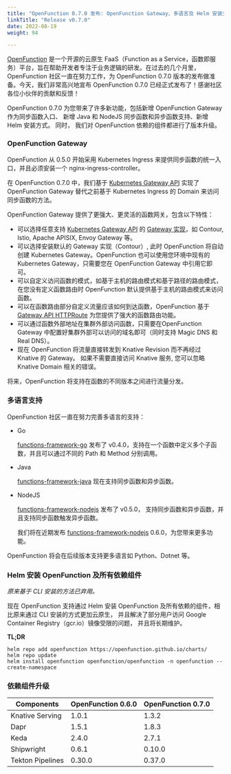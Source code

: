 ```yaml
---
title: "OpenFunction 0.7.0 发布: OpenFunction Gateway、多语言及 Helm 安装支持"
linkTitle: "Release v0.7.0"
date: 2022-08-19
weight: 94

---
```

[OpenFunction](https://github.com/OpenFunction/OpenFunction) 是一个开源的云原生 FaaS（Function as a
Service，函数即服务）平台，旨在帮助开发者专注于业务逻辑的研发。在过去的几个月里，OpenFunction 社区一直在努力工作，为 OpenFunction 0.7.0 版本的发布做准备。今天，我们非常高兴地宣布
OpenFunction 0.7.0 已经正式发布了！感谢社区各位小伙伴的贡献和反馈！

OpenFunction 0.7.0 为您带来了许多新功能，包括新增 OpenFunction Gateway 作为同步函数入口、 新增 Java 和 NodeJS 同步函数和异步函数支持、新增 Helm 安装方式。
同时， 我们对 OpenFunction 依赖的组件都进行了版本升级。

### OpenFunction Gateway

OpenFunction 从 0.5.0 开始采用 Kubernetes Ingress 来提供同步函数的统一入口，并且必须安装一个 nginx-ingress-controller。

在 OpenFunction 0.7.0 中，我们基于 [Kubernetes Gateway API](https://gateway-api.sigs.k8s.io/) 实现了 OpenFunction Gateway 替代之前基于
Kubernetes Ingress 的 Domain 来访问同步函数的方法。

OpenFunction Gateway 提供了更强大、更灵活的函数网关，包含以下特性：

- 可以选择任意支持 [Kubernetes Gateway API](https://gateway-api.sigs.k8s.io/) 的 [Gateway 实现](https://gteaway-api.sigs.k8s.io/implementations/)，如 Contour, Istio, Apache APISIX, Envoy Gateway 等。
- 可以选择安装默认的 Gateway 实现（Contour）, 此时 OpenFunction 将自动创建 Kubernetes Gateway。OpenFunction 也可以使用您环境中现有的 Kubernetes Gateway，只需要您在 OpenFunction Gateway 中引用它即可。
- 可以自定义访问函数的模式，如基于主机的路由模式和基于路径的路由模式，在您没有定义函数路由时 OpenFunction 默认提供基于主机的路由模式来访问函数。
- 可以在函数路由部分自定义流量应该如何到达函数，OpenFunction 基于 [Gateway API HTTPRoute](https://gateway-api.sigs.k8s.io/api-types/httproute/) 为您提供了强大的函数路由功能。
- 可以通过函数外部地址在集群外部访问函数，只需要在OpenFunction Gateway 中配置好集群外部可以访问的域名即可（同时支持 Magic DNS 和 Real DNS）。
- 现在 OpenFunction 将流量直接转发到 Knative Revision 而不再经过 Knative 的 Gateway。 如果不需要直接访问 Knative 服务, 您可以忽略 Knative Domain 相关的错误。

将来，OpenFunction 将支持在函数的不同版本之间进行流量分发。

### 多语言支持
OpenFunction 社区一直在努力完善多语言的支持：
- Go

  [functions-framework-go](https://github.com/OpenFunction/functions-framework-go) 发布了 v0.4.0，支持在一个函数中定义多个子函数，并且可以通过不同的 Path 和 Method 分别调用。

- Java
  
  [functions-framework-java](https://github.com/OpenFunction/functions-framework-java) 现在支持同步函数和异步函数。

- NodeJS

  [functions-framework-nodejs](https://github.com/OpenFunction/functions-framework-nodejs) 发布了 v0.5.0， 支持同步函数和异步函数，并且支持同步函数触发异步函数。

  我们将在近期发布 [functions-framework-nodejs](https://github.com/OpenFunction/functions-framework-nodejs) 0.6.0，为您带来更多功能。

OpenFunction 将会在后续版本支持更多语言如 Python、Dotnet 等。

### Helm 安装 OpenFunction 及所有依赖组件

_原来基于 CLI 安装的方法已弃用。_

现在 OpenFunction 支持通过 Helm 安装 OpenFunction 及所有依赖的组件，相比原来通过 CLI 安装的方式更加云原生， 并且解决了部分用户访问 Google Container Registry（gcr.io）镜像受限的问题， 并且将长期维护。

**TL;DR**
```
helm repo add openfunction https://openfunction.github.io/charts/
helm repo update
helm install openfunction openfunction/openfunction -n openfunction --create-namespace
```

### 依赖组件升级

| Components             | OpenFunction 0.6.0 | OpenFunction 0.7.0 |
| ---------------------- |--------------------|--------------------|
| Knative Serving        | 1.0.1              | 1.3.2              |
| Dapr                   | 1.5.1              | 1.8.3              |
| Keda                   | 2.4.0              | 2.7.1              |
| Shipwright             | 0.6.1              | 0.10.0             |
| Tekton Pipelines       | 0.30.0             | 0.37.0             |
